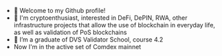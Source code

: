 - 👋 Welcome to my Github profile! 
- 👀 I'm cryptoenthusiast, interested in DeFi, DePIN, RWA, other infrastructure projects that allow the use of blockchain in everyday life, as well as validation of PoS blockchains
- 🌱 I’m a graduate of DVS Validator School, course 4.2
- Now I'm in the active set of Comdex mainnet

<!---
Ratio85/Ratio85 is a ✨ special ✨ repository because its `README.md` (this file) appears on your GitHub profile.
You can click the Preview link to take a look at your changes.
--->
